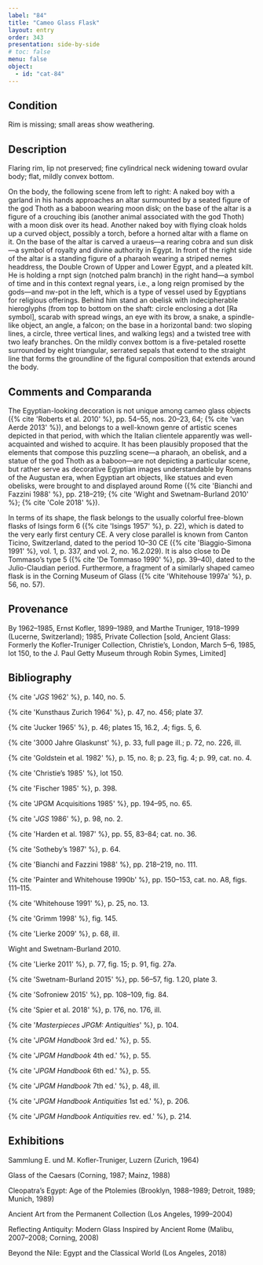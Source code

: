 ```yaml
---
label: "84"
title: "Cameo Glass Flask"
layout: entry
order: 343
presentation: side-by-side
# toc: false
menu: false
object:
  - id: "cat-84"
---
```


## Condition

Rim is missing; small areas show weathering.

## Description

Flaring rim, lip not preserved; fine cylindrical neck widening toward ovular body; flat, mildly convex bottom.

On the body, the following scene from left to right: A naked boy with a garland in his hands approaches an altar surmounted by a seated figure of the god Thoth as a baboon wearing moon disk; on the base of the altar is a figure of a crouching ibis (another animal associated with the god Thoth) with a moon disk over its head. Another naked boy with flying cloak holds up a curved object, possibly a torch, before a horned altar with a flame on it. On the base of the altar is carved a uraeus—a rearing cobra and sun disk—a symbol of royalty and divine authority in Egypt. In front of the right side of the altar is a standing figure of a pharaoh wearing a striped nemes headdress, the Double Crown of Upper and Lower Egypt, and a pleated kilt. He is holding a rnpt sign (notched palm branch) in the right hand—a symbol of time and in this context regnal years, i.e., a long reign promised by the gods—and nw-pot in the left, which is a type of vessel used by Egyptians for religious offerings. Behind him stand an obelisk with indecipherable hieroglyphs (from top to bottom on the shaft: circle enclosing a dot [Ra symbol], scarab with spread wings, an eye with its brow, a snake, a spindle-like object, an angle, a falcon; on the base in a horizontal band: two sloping lines, a circle, three vertical lines, and walking legs) and a twisted tree with two leafy branches. On the mildly convex bottom is a five-petaled rosette surrounded by eight triangular, serrated sepals that extend to the straight line that forms the groundline of the figural composition that extends around the body.

## Comments and Comparanda

The Egyptian-looking decoration is not unique among cameo glass objects ({% cite 'Roberts et al. 2010' %}, pp. 54–55, nos. 20–23, 64; {% cite 'van Aerde 2013' %}), and belongs to a well-known genre of artistic scenes depicted in that period, with which the Italian clientele apparently was well-acquainted and wished to acquire. It has been plausibly proposed that the elements that compose this puzzling scene—a pharaoh, an obelisk, and a statue of the god Thoth as a baboon—are not depicting a particular scene, but rather serve as decorative Egyptian images understandable by Romans of the Augustan era, when Egyptian art objects, like statues and even obelisks, were brought to and displayed around Rome ({% cite 'Bianchi and Fazzini 1988' %}, pp. 218–219; {% cite 'Wight and Swetnam-Burland 2010' %}; {% cite 'Cole 2018' %}).

In terms of its shape, the flask belongs to the usually colorful free-blown flasks of Isings form 6 ({% cite 'Isings 1957' %}, p. 22), which is dated to the very early first century CE. A very close parallel is known from Canton Ticino, Switzerland, dated to the period 10–30 CE ({% cite 'Biaggio-Simona 1991' %}, vol. 1, p. 337, and vol. 2, no. 16.2.029). It is also close to De Tommaso’s type 5 ({% cite 'De Tommaso 1990' %}, pp. 39–40), dated to the Julio-Claudian period. Furthermore, a fragment of a similarly shaped cameo flask is in the Corning Museum of Glass ({% cite 'Whitehouse 1997a' %}, p. 56, no. 57).

## Provenance

By 1962–1985, Ernst Kofler, 1899–1989, and Marthe Truniger, 1918–1999 (Lucerne, Switzerland); 1985, Private Collection [sold, Ancient Glass: Formerly the Kofler-Truniger Collection, Christie’s, London, March 5–6, 1985, lot 150, to the J. Paul Getty Museum through Robin Symes, Limited]

## Bibliography

{% cite '*JGS* 1962' %}, p. 140, no. 5.

{% cite 'Kunsthaus Zurich 1964' %}, p. 47, no. 456; plate 37.

{% cite 'Jucker 1965' %}, p. 46; plates 15, 16.2, .4; figs. 5, 6.

{% cite '3000 Jahre Glaskunst' %}, p. 33, full page ill.; p. 72, no. 226, ill.

{% cite 'Goldstein et al. 1982' %}, p. 15, no. 8; p. 23, fig. 4; p. 99, cat. no. 4.

{% cite 'Christie’s 1985' %}, lot 150.

{% cite 'Fischer 1985' %}, p. 398.

{% cite 'JPGM Acquisitions 1985' %}, pp. 194–95, no. 65.

{% cite '*JGS* 1986' %}, p. 98, no. 2.

{% cite 'Harden et al. 1987' %}, pp. 55, 83–84; cat. no. 36.

{% cite 'Sotheby’s 1987' %}, p. 64.

{% cite 'Bianchi and Fazzini 1988' %}, pp. 218–219, no. 111.

{% cite 'Painter and Whitehouse 1990b' %}, pp. 150–153, cat. no. A8, figs. 111–115.

{% cite 'Whitehouse 1991' %}, p. 25, no. 13.

{% cite 'Grimm 1998' %}, fig. 145.

{% cite 'Lierke 2009' %}, p. 68, ill.

Wight and Swetnam-Burland 2010.

{% cite 'Lierke 2011' %}, p. 77, fig. 15; p. 91, fig. 27a.

{% cite 'Swetnam-Burland 2015' %}, pp. 56–57, fig. 1.20, plate 3.

{% cite 'Sofroniew 2015' %}, pp. 108–109, fig. 84.

{% cite 'Spier et al. 2018' %}, p. 176, no. 176, ill.

{% cite '*Masterpieces JPGM: Antiquities*' %}, p. 104.

{% cite '*JPGM Handbook* 3rd ed.' %}, p. 55.

{% cite '*JPGM Handbook* 4th ed.' %}, p. 55.

{% cite '*JPGM Handbook* 6th ed.' %}, p. 55.

{% cite '*JPGM Handbook* 7th ed.' %}, p. 48, ill.

{% cite '*JPGM Handbook Antiquities* 1st ed.' %}, p. 206.

{% cite '*JPGM Handbook Antiquities* rev. ed.' %}, p. 214.

## Exhibitions

Sammlung E. und M. Kofler-Truniger, Luzern (Zurich, 1964)

Glass of the Caesars (Corning, 1987; Mainz, 1988)

Cleopatra’s Egypt: Age of the Ptolemies (Brooklyn, 1988–1989; Detroit, 1989; Munich, 1989)

Ancient Art from the Permanent Collection (Los Angeles, 1999–2004)

Reflecting Antiquity: Modern Glass Inspired by Ancient Rome (Malibu, 2007–2008; Corning, 2008)

Beyond the Nile: Egypt and the Classical World (Los Angeles, 2018)
